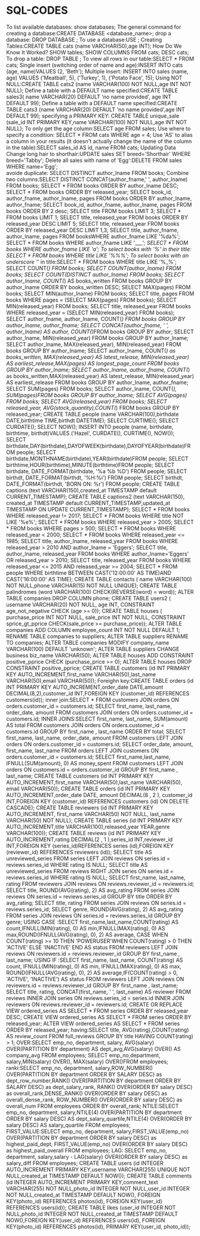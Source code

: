 # SQL-CODES
To list available databases: show databases;
The general command for creating a database:CREATE DATABASE <database_name>;
drop a database: DROP DATABASE <database-name>;
To use a database:USE <database-name>;
Creating Tables:CREATE TABLE cats (name VARCHAR(50),age INT);
How Do We Know It Worked? SHOW tables; SHOW COLUMNS FROM cats; DESC cats;
To drop a table: DROP TABLE <table-name>;
To view all rows in our table:SELECT * FROM cats;
Single insert (switching order of name and age):INSERT INTO cats (age, name)VALUES   (2, 'Beth');
Multiple Insert: INSERT INTO sales (name, age) VALUES   ('Meatball', 5),   ('Turkey', 1),   ('Potato Face', 15);
Using NOT NULL:CREATE TABLE cats2 (name VARCHAR(100) NOT NULL,age INT NOT NULL);
Define a table with a DEFAULT name specified:CREATE TABLE sales3( name VARCHAR(20) DEFAULT 'no name provided', age INT DEFAULT 99);
Define a table with a DEFAULT name specified:CREATE TABLE cats3  (name VARCHAR(20) DEFAULT 'no name provided',age INT DEFAULT 99);
specifying a PRIMARY KEY: CREATE TABLE unique_sale (sale_id INT PRIMARY KEY,name VARCHAR(100) NOT NULL,age INT NOT NULL);
To only get the age column:SELECT age FROM sales;
Use where to specify a condition: SELECT * FROM cats WHERE age = 4;
Use 'AS' to alias a column in your results (it doesn't actually change the name of the column in the table):SELECT sales_id AS id, name FROM cats;
Updating Data Change long hair to shorthair:UPDATE sales SET breed='Shorthair' WHERE breed='Tabby';
Delete all sales with name of 'Egg':DELETE FROM sales WHERE name='Egg';    
avoide duplicate: SELECT DISTINCT author_lname FROM books;
Combine two columns:SELECT DISTINCT CONCAT(author_fname,' ', author_lname) FROM books;
SELECT * FROM books ORDER BY author_lname DESC;
SELECT * FROM books ORDER BY released_year;
SELECT book_id, author_fname, author_lname, pages FROM books ORDER BY author_lname, author_fname;
SELECT book_id, author_fname, author_lname, pages FROM books ORDER BY 2 desc;
SELECT title FROM books LIMIT 3;
SELECT * FROM books LIMIT 1;
SELECT title, released_year FROM books ORDER BY released_year DESC LIMIT 5;
SELECT title, released_year FROM books ORDER BY released_year DESC LIMIT 1,3;
SELECT title, author_fname, author_lname, pages FROM booksWHERE author_fname LIKE '%da%';
SELECT * FROM books WHERE author_fname LIKE '____';
SELECT * FROM books WHERE author_fname LIKE '_a_';
To select books with '%' in their title:
SELECT * FROM books WHERE title LIKE '%\%%';
To select books with an underscore '_' in title:SELECT * FROM books WHERE title LIKE '%\_%';
SELECT COUNT(*) FROM books; 
SELECT COUNT(author_lname) FROM books; 
SELECT COUNT(DISTINCT author_lname) FROM books;
SELECT author_lname, COUNT(*) AS books_written FROM  books GROUP BY author_lname ORDER BY books_written DESC;
SELECT MAX(pages) FROM books; 
SELECT MIN(author_lname) FROM books;
SELECT title, pages FROM books WHERE pages = (SELECT MAX(pages) FROM books);
SELECT MIN(released_year) FROM books;
SELECT title, released_year FROM books 
WHERE released_year = (SELECT MIN(released_year) FROM books);
SELECT author_fname, author_lname, COUNT(*) FROM books GROUP BY author_lname, author_fname;
SELECT CONCAT(author_fname, ' ', author_lname) AS author,  COUNT(*)FROM books GROUP BY author;
SELECT author_lname, MIN(released_year) FROM books GROUP BY author_lname;
SELECT author_lname, MAX(released_year), MIN(released_year) FROM books GROUP BY author_lname;
SELECT 	author_lname, 	COUNT(*) as books_written, 	MAX(released_year) AS latest_release,	MIN(released_year)  AS earliest_release,MAX(pages) AS longest_page_count FROM books GROUP BY author_lname;
SELECT 	author_lname, author_fname,	COUNT(*) as books_written,MAX(released_year) AS latest_release,	MIN(released_year)  AS earliest_release FROM books GROUP BY author_lname, author_fname;
SELECT SUM(pages) FROM books; 
SELECT author_lname, COUNT(*), SUM(pages)FROM books GROUP BY author_lname;
SELECT AVG(pages) FROM books; 
SELECT AVG(released_year) FROM books; 
SELECT released_year, AVG(stock_quantity),COUNT(*) FROM books GROUP BY released_year;
CREATE TABLE people (name VARCHAR(100),birthdate DATE,birthtime TIME,birthdt DATETIME);
SELECT CURTIME(); 
SELECT CURDATE(); 
SELECT NOW(); 
INSERT INTO people (name, birthdate, birthtime, birthdt)VALUES ('Hazel', CURDATE(), CURTIME(), NOW());
SELECT birthdate,DAY(birthdate),DAYOFWEEK(birthdate),DAYOFYEAR(birthdate)FROM people;
SELECT birthdate,MONTHNAME(birthdate),YEAR(birthdate)FROM people;
SELECT birthtime,HOUR(birthtime),MINUTE(birthtime)FROM people;
SELECT birthdate, DATE_FORMAT(birthdate, '%a %b %D') FROM people; 
SELECT birthdt, DATE_FORMAT(birthdt, '%H:%i') FROM people; 
SELECT birthdt, DATE_FORMAT(birthdt, 'BORN ON: %r') FROM people;
CREATE TABLE captions (text VARCHAR(150),created_at TIMESTAMP default CURRENT_TIMESTAMP); 
CREATE TABLE captions2 (text VARCHAR(150),  created_at TIMESTAMP default CURRENT_TIMESTAMP,updated_at TIMESTAMP ON UPDATE CURRENT_TIMESTAMP);
SELECT * FROM books WHERE released_year != 2017;
SELECT * FROM books WHERE title NOT LIKE '%e%';
SELECT * FROM books WHERE released_year > 2005;
SELECT * FROM books WHERE pages > 500;
SELECT * FROM books WHERE released_year < 2000;
SELECT * FROM books WHERE released_year <= 1985;
SELECT title, author_lname, released_year FROM books
WHERE released_year > 2010 AND author_lname = 'Eggers';
SELECT title, author_lname, released_year FROM books WHERE author_lname='Eggers' OR released_year > 2010;
SELECT title, released_year FROM books WHERE released_year <= 2015 AND released_year >= 2004;
SELECT * FROM people WHERE birthtime BETWEEN CAST('12:00:00' AS TIME)AND CAST('16:00:00' AS TIME);
CREATE TABLE contacts (	name VARCHAR(100) NOT NULL,phone VARCHAR(15) NOT NULL UNIQUE);
CREATE TABLE palindromes (word VARCHAR(100) CHECK(REVERSE(word) = word));
ALTER TABLE companies DROP COLUMN phone;
CREATE TABLE users2 ( username VARCHAR(20) NOT NULL, age INT, CONSTRAINT age_not_negative CHECK (age >= 0));
CREATE TABLE houses ( purchase_price INT NOT NULL, sale_price INT NOT NULL, CONSTRAINT sprice_gt_pprice CHECK(sale_price >= purchase_price));
ALTER TABLE companies ADD COLUMN employee_count INT NOT NULL DEFAULT 1;
RENAME TABLE companies to suppliers;
ALTER TABLE suppliers RENAME TO companies;
ALTER TABLE companies MODIFY company_name VARCHAR(100) DEFAULT 'unknown';
ALTER TABLE suppliers CHANGE business biz_name VARCHAR(50);
ALTER TABLE houses ADD CONSTRAINT positive_pprice CHECK (purchase_price >= 0);
ALTER TABLE houses DROP CONSTRAINT positive_pprice;
CREATE TABLE customers (id INT PRIMARY KEY AUTO_INCREMENT,first_name VARCHAR(50),last_name VARCHAR(50),email VARCHAR(50));
Foreighn key:CREATE TABLE orders (id INT PRIMARY KEY AUTO_INCREMENT,order_date DATE,amount DECIMAL(8,2),customer_id INT,FOREIGN KEY (customer_id) REFERENCES customers(id));
inner join:SELECT * FROM customers JOIN orders ON orders.customer_id = customers.id;
SELECT first_name, last_name, order_date, amount FROM customers JOIN orders ON orders.customer_id = customers.id;
INNER JOINS:SELECT first_name, last_name, SUM(amount) AS total FROM customers JOIN orders ON orders.customer_id = customers.id GROUP BY first_name , last_name ORDER BY total;
SELECT first_name, last_name, order_date, amount FROM customers LEFT JOIN orders ON orders.customer_id = customers.id;
SELECT order_date, amount, first_name, last_name FROM orders LEFT JOIN customers ON orders.customer_id = customers.id;
SELECT first_name,last_name, IFNULL(SUM(amount), 0) AS money_spent FROM customers LEFT JOIN orders ON customers.id = orders.customer_id GROUP BY first_name , last_name;
CREATE TABLE customers (id INT PRIMARY KEY AUTO_INCREMENT,first_name VARCHAR(50),last_name VARCHAR(50), email VARCHAR(50));
CREATE TABLE orders (id INT PRIMARY KEY AUTO_INCREMENT,order_date DATE, amount DECIMAL(8 , 2 ), customer_id INT,FOREIGN KEY (customer_id) REFERENCES customers (id) ON DELETE CASCADE);
CREATE TABLE reviewers (id INT PRIMARY KEY AUTO_INCREMENT, first_name VARCHAR(50) NOT NULL, last_name VARCHAR(50) NOT NULL);
CREATE TABLE series (id INT PRIMARY KEY AUTO_INCREMENT,title VARCHAR(100),released_year YEAR,genre VARCHAR(100));
CREATE TABLE reviews (id INT PRIMARY KEY AUTO_INCREMENT,rating DECIMAL(2 , 1 ),series_id INT,reviewer_id INT,FOREIGN KEY (series_id)REFERENCES series (id),FOREIGN KEY (reviewer_id)        REFERENCES reviewers (id));
SELECT title AS unreviewed_series FROM series LEFT JOIN reviews ON series.id = reviews.series_id WHERE rating IS NULL;
SELECT title AS unreviewed_series FROM reviews RIGHT JOIN series ON series.id = reviews.series_id WHERE rating IS NULL;
SELECT first_name, last_name, rating FROM reviewers JOIN reviews ON reviews.reviewer_id = reviewers.id;
SELECT title, ROUND(AVG(rating), 2) AS avg_rating FROM series JOIN reviews ON series.id = reviews.series_id GROUP BY title ORDER BY avg_rating;
SELECT title, rating FROM series JOIN reviews ON series.id = reviews.series_id;
SELECT genre, ROUND(AVG(rating), 2) AS avg_rating FROM series JOIN reviews ON series.id = reviews.series_id GROUP BY genre;
USING CASE :SELECT first_name,last_name,COUNT(rating) AS count,IFNULL(MIN(rating), 0) AS min,IFNULL(MAX(rating), 0) AS max,ROUND(IFNULL(AVG(rating), 0), 2) AS average, CASE WHEN COUNT(rating) >= 10 THEN 'POWERUSER'WHEN COUNT(rating) > 0 THEN 'ACTIVE' ELSE 'INACTIVE' END AS status FROM reviewers LEFT JOIN reviews ON reviewers.id = reviews.reviewer_id GROUP BY first_name , last_name;
USING IF :SELECT first_name, last_name, COUNT(rating) AS count, IFNULL(MIN(rating), 0) AS min, IFNULL(MAX(rating), 0) AS max, ROUND(IFNULL(AVG(rating), 0), 2) AS average,IF(COUNT(rating) > 0,
        'ACTIVE', 'INACTIVE') AS status FROM reviewers LEFT JOIN reviews ON reviewers.id = reviews.reviewer_id GROUP BY first_name , last_name;
SELECT  title,  rating, CONCAT(first_name, ' ', last_name) AS reviewer FROM reviews INNER JOIN series ON reviews.series_id = series.id INNER JOIN reviewers ON reviews.reviewer_id = reviewers.id;
 CREATE OR REPLACE VIEW ordered_series AS SELECT * FROM series ORDER BY released_year DESC;
CREATE VIEW ordered_series AS SELECT * FROM series ORDER BY released_year;
ALTER VIEW ordered_series AS SELECT * FROM series ORDER BY released_year;
having:SELECT title, AVG(rating),COUNT(rating) AS review_count FROM full_reviews GROUP BY title HAVING COUNT(rating) > 1;
OVER:SELECT emp_no, department, salary, AVG(salary) OVER(PARTITION BY department) AS dept_avg,AVG(salary) OVER() AS company_avg FROM employees;
SELECT emp_no,department, salary,MIN(salary) OVER(), MAX(salary) OVER()FROM employees;
ranki:SELECT  emp_no, department, salary,ROW_NUMBER() OVER(PARTITION BY department ORDER BY SALARY DESC) as dept_row_number,RANK() OVER(PARTITION BY department ORDER BY SALARY DESC) as dept_salary_rank, RANK() OVER(ORDER BY salary DESC) as overall_rank,DENSE_RANK() OVER(ORDER BY salary DESC) as overall_dense_rank, ROW_NUMBER() OVER(ORDER BY salary DESC) as overall_num FROM employees ORDER BY overall_rank;
 NTILE:SELECT emp_no, department, salary,NTILE(4) OVER(PARTITION BY department ORDER BY salary DESC) AS dept_salary_quartile,NTILE(4) OVER(ORDER BY salary DESC) AS salary_quartile FROM employees;   
FIRST_VALUE:SELECT emp_no, department, salary,FIRST_VALUE(emp_no) OVER(PARTITION BY department ORDER BY salary DESC) as highest_paid_dept, FIRST_VALUE(emp_no) OVER(ORDER BY salary DESC) as highest_paid_overall FROM employees;
LAG: SELECT emp_no, department, salary,salary - LAG(salary) OVER(ORDER BY salary DESC) as salary_diff FROM employees;
CREATE TABLE users (id INTEGER AUTO_INCREMENT PRIMARY KEY,username VARCHAR(255) UNIQUE NOT NULL,created_at TIMESTAMP DEFAULT NOW());
CREATE TABLE comments (id INTEGER AUTO_INCREMENT PRIMARY KEY,comment_text VARCHAR(255) NOT NULL,photo_id INTEGER NOT NULL,user_id INTEGER NOT NULL,created_at TIMESTAMP DEFAULT NOW(), FOREIGN KEY(photo_id) REFERENCES photos(id), FOREIGN KEY(user_id) REFERENCES users(id));
CREATE TABLE likes (user_id INTEGER NOT NULL,photo_id INTEGER NOT NULL,created_at TIMESTAMP DEFAULT NOW(),FOREIGN KEY(user_id) REFERENCES users(id), FOREIGN KEY(photo_id) REFERENCES photos(id),
    PRIMARY KEY(user_id, photo_id));
